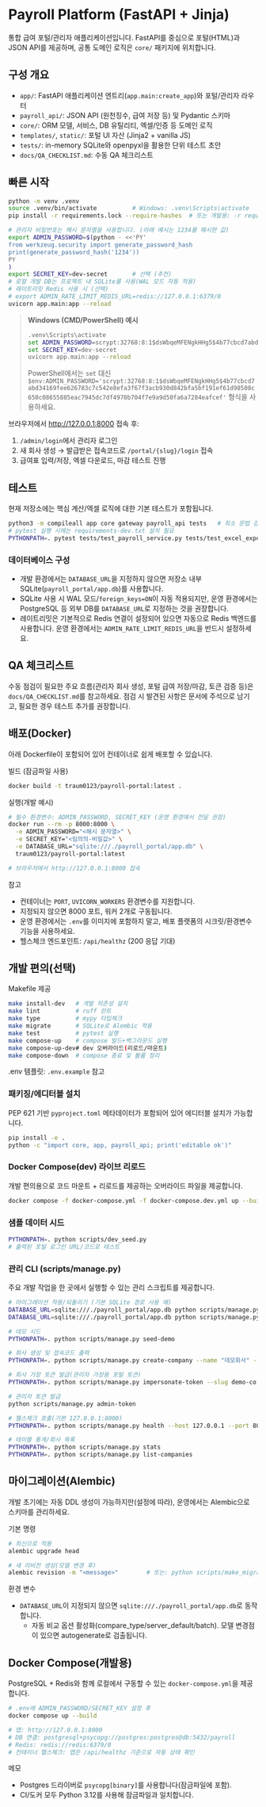 # Payroll Platform (FastAPI + Jinja)

통합 급여 포털/관리자 애플리케이션입니다. FastAPI를 중심으로 포털(HTML)과 JSON API를 제공하며, 공통 도메인 로직은 `core/` 패키지에 위치합니다.

## 구성 개요

- `app/`: FastAPI 애플리케이션 엔트리(`app.main:create_app`)와 포털/관리자 라우터
- `payroll_api/`: JSON API (원천징수, 급여 저장 등) 및 Pydantic 스키마
- `core/`: ORM 모델, 서비스, DB 유틸리티, 엑셀/인증 등 도메인 로직
- `templates/`, `static/`: 포털 UI 자산 (Jinja2 + vanilla JS)
- `tests/`: in-memory SQLite와 openpyxl을 활용한 단위 테스트 초안
- `docs/QA_CHECKLIST.md`: 수동 QA 체크리스트

## 빠른 시작

```bash
python -m venv .venv
source .venv/bin/activate          # Windows: .venv\Scripts\activate
pip install -r requirements.lock --require-hashes  # 또는 개발용: -r requirements-dev.txt

# 관리자 비밀번호는 해시 문자열을 사용합니다. (아래 예시는 1234를 해시한 값)
export ADMIN_PASSWORD=$(python - <<'PY'
from werkzeug.security import generate_password_hash
print(generate_password_hash('1234'))
PY
)
export SECRET_KEY=dev-secret       # 선택 (추천)
# 로컬 개발 DB는 프로젝트 내 SQLite를 사용(WAL 모드 자동 적용)
# 레이트리밋 Redis 사용 시 (선택)
# export ADMIN_RATE_LIMIT_REDIS_URL=redis://127.0.0.1:6379/0
uvicorn app.main:app --reload
```

> **Windows (CMD/PowerShell) 예시**
>
> ```cmd
> .venv\Scripts\activate
> set ADMIN_PASSWORD=scrypt:32768:8:1$dsWbqeMFENgkHHg5$4b77cbcd7abd34169fee626783c7c542e8efa3f67f3acb930d842bfa5bf191ef61d98508c650c08655885eac7945dc7df4970b704f7e9a9d50fa6a7284eafcef
> set SECRET_KEY=dev-secret
> uvicorn app.main:app --reload
> ```
>
> PowerShell에서는 `set` 대신 `$env:ADMIN_PASSWORD='scrypt:32768:8:1$dsWbqeMFENgkHHg5$4b77cbcd7abd34169fee626783c7c542e8efa3f67f3acb930d842bfa5bf191ef61d98508c650c08655885eac7945dc7df4970b704f7e9a9d50fa6a7284eafcef'` 형식을 사용하세요.

브라우저에서 <http://127.0.0.1:8000> 접속 후:
1. `/admin/login`에서 관리자 로그인
2. 새 회사 생성 → 발급받은 접속코드로 `/portal/{slug}/login` 접속
3. 급여표 입력/저장, 엑셀 다운로드, 마감 테스트 진행

## 테스트

현재 저장소에는 핵심 계산/엑셀 로직에 대한 기본 테스트가 포함됩니다.

```bash
python3 -m compileall app core gateway payroll_api tests   # 최소 문법 검증
# pytest 실행 시에는 requirements-dev.txt 설치 필요
PYTHONPATH=. pytest tests/test_payroll_service.py tests/test_excel_export.py
```

### 데이터베이스 구성

- 개발 환경에서는 `DATABASE_URL`을 지정하지 않으면 저장소 내부 SQLite(`payroll_portal/app.db`)를 사용합니다.
- SQLite 사용 시 WAL 모드/`foreign_keys=ON`이 자동 적용되지만, 운영 환경에서는 PostgreSQL 등 외부 DB를 `DATABASE_URL`로 지정하는 것을 권장합니다.
- 레이트리밋은 기본적으로 Redis 연결이 설정되어 있으면 자동으로 Redis 백엔드를 사용합니다. 운영 환경에서는 `ADMIN_RATE_LIMIT_REDIS_URL`을 반드시 설정하세요.

## QA 체크리스트

수동 점검이 필요한 주요 흐름(관리자 회사 생성, 포털 급여 저장/마감, 토큰 검증 등)은 `docs/QA_CHECKLIST.md`를 참고하세요. 점검 시 발견된 사항은 문서에 주석으로 남기고, 필요한 경우 테스트 추가를 권장합니다.

## 배포(Docker)

아래 Dockerfile이 포함되어 있어 컨테이너로 쉽게 배포할 수 있습니다.

빌드 (잠금파일 사용)
```bash
docker build -t traum0123/payroll-portal:latest .
```

실행(개발 예시)
```bash
# 필수 환경변수: ADMIN_PASSWORD, SECRET_KEY (운영 환경에서 전달 권장)
docker run --rm -p 8000:8000 \
  -e ADMIN_PASSWORD="<해시 문자열>" \
  -e SECRET_KEY="<임의의-비밀값>" \
  -e DATABASE_URL="sqlite:///./payroll_portal/app.db" \
  traum0123/payroll-portal:latest

# 브라우저에서 http://127.0.0.1:8000 접속
```

참고
- 컨테이너는 `PORT`, `UVICORN_WORKERS` 환경변수를 지원합니다.
- 지정되지 않으면 8000 포트, 워커 2개로 구동됩니다.
- 운영 환경에서는 `.env`를 이미지에 포함하지 말고, 배포 플랫폼의 시크릿/환경변수 기능을 사용하세요.
- 헬스체크 엔드포인트: `/api/healthz` (200 응답 기대)

## 개발 편의(선택)

Makefile 제공
```bash
make install-dev   # 개발 의존성 설치
make lint          # ruff 린트
make type          # mypy 타입체크
make migrate       # SQLite로 Alembic 적용
make test          # pytest 실행
make compose-up    # compose 빌드+백그라운드 실행
make compose-up-dev# dev 오버라이드(리로드/마운트)
make compose-down  # compose 종료 및 볼륨 정리
```

.env 템플릿: `.env.example` 참고

### 패키징/에디터블 설치

PEP 621 기반 `pyproject.toml` 메타데이터가 포함되어 있어 에디터블 설치가 가능합니다.

```bash
pip install -e .
python -c "import core, app, payroll_api; print('editable ok')"
```

### Docker Compose(dev) 라이브 리로드

개발 편의용으로 코드 마운트 + 리로드를 제공하는 오버라이드 파일을 제공합니다.

```bash
docker compose -f docker-compose.yml -f docker-compose.dev.yml up --build
```

### 샘플 데이터 시드

```bash
PYTHONPATH=. python scripts/dev_seed.py
# 출력된 포털 로그인 URL/코드로 테스트
```

### 관리 CLI (scripts/manage.py)

주요 개발 작업을 한 곳에서 실행할 수 있는 관리 스크립트를 제공합니다.

```bash
# 마이그레이션 적용/되돌리기 (기본 SQLite 경로 사용 예)
DATABASE_URL=sqlite:///./payroll_portal/app.db python scripts/manage.py migrate
DATABASE_URL=sqlite:///./payroll_portal/app.db python scripts/manage.py downgrade  # base로

# 데모 시드
PYTHONPATH=. python scripts/manage.py seed-demo

# 회사 생성 및 접속코드 출력
PYTHONPATH=. python scripts/manage.py create-company --name "데모회사" --slug demo-co

# 회사 가장 토큰 발급(관리자 가장용 포털 토큰)
PYTHONPATH=. python scripts/manage.py impersonate-token --slug demo-co

# 관리자 토큰 발급
python scripts/manage.py admin-token

# 헬스체크 호출(기본 127.0.0.1:8000)
PYTHONPATH=. python scripts/manage.py health --host 127.0.0.1 --port 8000

# 테이블 통계/회사 목록
PYTHONPATH=. python scripts/manage.py stats
PYTHONPATH=. python scripts/manage.py list-companies
```

## 마이그레이션(Alembic)

개발 초기에는 자동 DDL 생성이 가능하지만(설정에 따라), 운영에서는 Alembic으로 스키마를 관리하세요.

기본 명령
```bash
# 최신으로 적용
alembic upgrade head

# 새 리비전 생성(모델 변경 후)
alembic revision -m "<message>"        # 또는: python scripts/make_migration.py -m "<message>"
```

환경 변수
- `DATABASE_URL`이 지정되지 않으면 `sqlite:///./payroll_portal/app.db`로 동작합니다.
  - 자동 비교 옵션 활성화(compare_type/server_default/batch). 모델 변경점이 있으면 autogenerate로 검출됩니다.

## Docker Compose(개발용)

PostgreSQL + Redis와 함께 로컬에서 구동할 수 있는 `docker-compose.yml`을 제공합니다.

```bash
# .env에 ADMIN_PASSWORD/SECRET_KEY 설정 후
docker compose up --build

# 앱: http://127.0.0.1:8000
# DB 연결: postgresql+psycopg://postgres:postgres@db:5432/payroll
# Redis: redis://redis:6379/0
# 컨테이너 헬스체크: 앱은 /api/healthz 기준으로 자동 상태 확인
```

메모
- Postgres 드라이버로 `psycopg[binary]`를 사용합니다(잠금파일에 포함).
- CI/도커 모두 Python 3.12를 사용해 잠금파일과 일치합니다.
